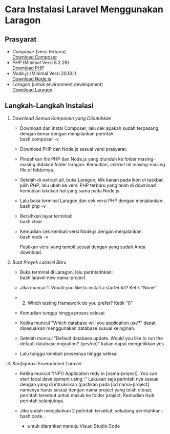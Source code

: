 # Cara Instalasi Laravel Menggunakan Laragon

## Prasyarat

- *Composer* (versi terbaru)  
  [Download Composer](https://getcomposer.org/download/)  
- *PHP* (Minimal Versi 8.2.26)  
  [Download PHP](https://www.php.net/downloads.php)  
- *Node.js* (Minimal Versi 20.18.1)  
  [Download Node.js](https://nodejs.org/en/download/prebuilt-installer)  
- *Laragon* (untuk environment development)  
  [Download Laragon](https://laragon.org/download/)

## Langkah-Langkah Instalasi

1. *Download Semua Komponen yang Dibutuhkan*  
   - Download dan instal Composer, lalu cek apakah sudah terpasang dengan benar dengan menjalankan perintah:  
     bash
     composer -v
     
   - Download PHP dan Node.js sesuai versi prasyarat.  
   - Pindahkan file PHP dan Node.js yang diunduh ke folder masing-masing didalam folder laragon: 
     Kemudian, *extract all* masing-masing file di foldernya.  
   - Setelah di-extract all, buka Laragon, klik kanan pada ikon di taskbar, pilih *PHP*, lalu ubah ke versi PHP terbaru yang telah di download kemudian lakukan hal yang sama pada Node.js
   - Lalu buka terminal Laragon dan cek versi PHP dengan menjalankan:  
     bash
     php -v
     
   - Bersihkan layar terminal:  
     bash
     clear
     
   - Kemudian cek kembali versi Node.js dengan menjalankan:  
     bash
     node -v
     
     Pastikan versi yang tampil sesuai dengan yang sudah Anda download.  

2. *Buat Proyek Laravel Baru*  
   - Buka terminal di Laragon, lalu perintahhkan:  
     bash
     laravel new nama-project
     
   - Jika muncul 1. Would you like to install a starter kit? Ketik “None”
   - 2. Which testing framework do you prefer? Ketik “0” 
   - Kemudian tunggu hingga proses selesai.
   - Ketika muncul "Which database will you application use?" dapat disesuaikan menggunakan database susuai keinginan.
   - Setelah muncul "Default database update. Would you like to run the default database migration? (yes/no)" kalian dapat mengetikkan yes
   - Lalu tunggu kembali prosesnya hingga selesai.
3. *Konfigurasi Environment Laravel*

   - Ketika muncul "INFO Application redy in [nama-project]. You can start local development using :" Lakukan saja perintah nya sesuai dengan yang di intruksikan (pastikan pada [cd nama-project] namanya harus sesuai dengan nama project yang telah dibuat, perintah tersebut untuk masuk ke folder project. Kemudian ikuti perintah selanjutnya.
   - Jika sudah menjalankan 2 perintah tersebut, sekatang perintahkan :
     bash
     code .
     
     - untuk diarahkan menuju Visual Studio Code
